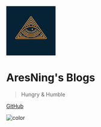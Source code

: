<img src="pics/logo.jpg" alt="logo" style="zoom: 20%;" />

# AresNing's Blogs


> Hungry & Humble


[GitHub](https://github.com/AresNing)

<!-- 背景色 -->
![color](#f0f0f0)